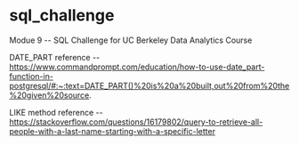 # sql_challenge
Modue 9 -- SQL Challenge for UC Berkeley Data Analytics Course

DATE_PART reference -- https://www.commandprompt.com/education/how-to-use-date_part-function-in-postgresql/#:~:text=DATE_PART()%20is%20a%20built,out%20from%20the%20given%20source.

LIKE method reference -- https://stackoverflow.com/questions/16179802/query-to-retrieve-all-people-with-a-last-name-starting-with-a-specific-letter
